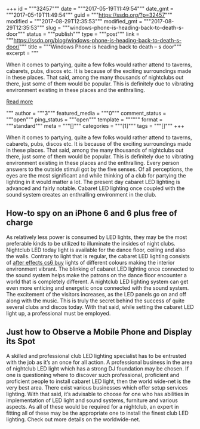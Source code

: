 +++
id = """32457"""
date = """2017-05-19T11:49:54"""
date_gmt = """2017-05-19T11:49:54"""
guid = """https://ssdp.org/?p=32457"""
modified = """2017-08-29T12:35:53"""
modified_gmt = """2017-08-29T12:35:53"""
slug = """windows-phone-is-heading-back-to-death-s-door"""
status = """publish"""
type = """post"""
link = """https://ssdp.org/blog/windows-phone-is-heading-back-to-death-s-door/"""
title = """Windows Phone is heading back to death &#8211; s door"""
excerpt = """<p>When it comes to partying, quite a few folks would rather attend to taverns, cabarets, pubs, discos etc. It is because of the exciting surroundings made in these places. That said, among the many thousands of nightclubs out there, just some of them would be popular. This is definitely due to vibrating environment existing in these places and the enthralling.</p>
<div class="h10"></div>
<p><a class="more-link2 flat" href="https://ssdp.org/blog/windows-phone-is-heading-back-to-death-s-door/">Read more</a></p>
"""
author = """3"""
featured_media = """0"""
comment_status = """open"""
ping_status = """open"""
template = """"""
format = """standard"""
meta = """[]"""
categories = """[1]"""
tags = """[]"""
+++
<p>When it comes to partying, quite a few folks would rather attend to taverns, cabarets, pubs, discos etc. It is because of the exciting surroundings made in these places. That said, among the many thousands of nightclubs out there, just some of them would be popular. This is definitely due to vibrating environment existing in these places and the enthralling. Every person answers to the outside stimuli got by the five senses.<!--more--> Of all perceptions, the eyes are the most significant and while thinking of a club for partying the lighting in it would matter a lot. The present day cabaret LED lighting is advanced and fairly notable. Cabaret LED lighting once coupled with the sound system creates an enthralling environment in the club.   <h2>How-to spy on an iPhone 6 and 6 plus free of charge</h2></p><p>As relatively less power is consumed by LED lights, they may be the most preferable kinds to be utilized to illuminate the insides of night clubs. Nightclub LED today light is available for the dance floor, ceiling and also the walls. Contrary to light that is regular, the cabaret LED lighting consists of <a href="http://oemsoftwarestore.org/product/adobe-after-effects-cs6/">after effects cs6 buy</a> lights of different colours making the interior environment vibrant. The blinking of cabaret LED lighting once connected to the sound system helps make the patrons on the dance floor encounter a world that is completely different. A nightclub LED lighting system can get even more enticing and energetic once connected with the sound system. The excitement of the visitors increases, as the LED panels go on and off along with the music. This is truly the secret behind the success of quite several clubs and discos today. With that said, while setting the cabaret LED light up, a professional must be employed.  <h2>Just how to Observe a Mobile Phone and Display its Spot</h2></p><p>A skilled and professional club LED lighting specialist has to be entrusted with the job as it&#8217;s an once for all action. A professional business in the area of nightclub LED light which has a strong DJ foundation may be chosen. If one is questioning where to discover such professional, proficient and proficient people to install cabaret LED light, then the world wide-net is the very best area. There exist various businesses which offer setup services lighting. With that said, it&#8217;s advisable to choose for one who has abilities in implementation of LED light and sound systems, furniture and various aspects. As all of these would be required for a nightclub, an expert in fitting all of these may be the appropriate one to install the finest club LED lighting. Check out more details on the worldwide-net.  
</p>
